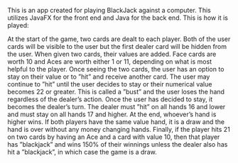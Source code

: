 This is an app created for playing BlackJack against a computer. This utilizes JavaFX for the front end and Java for the back end. This is how it is played:

At the start of the game, two cards are dealt to each player. Both of the user cards will be visible to the user but the first dealer card will be hidden from the user. When given two cards, their values are added. Face cards are worth 10 and Aces are worth either 1 or 11, depending on what is most helpful to the player. Once
seeing the two cards, the user has an option to stay on their value or to ”hit” and receive another card. The user may continue to ”hit” until the user decides to stay or their numerical value becomes 22 or greater. This is called a ”bust” and the user loses the hand regardless of the dealer’s action. Once the user has decided to stay, it becomes the dealer’s turn. The
dealer must ”hit” on all hands 16 and lower and must stay on all hands 17 and higher. At the end, whoever’s hand is higher wins. If both players have the same value hand, it is a draw and the hand is over without any money changing hands. Finally, if the player hits 21 on two cards by having an Ace and a card with value 10, then that player has ”blackjack” and wins 150% of their winnings unless the dealer also has hit a ”blackjack”, in which case the game is a draw.
